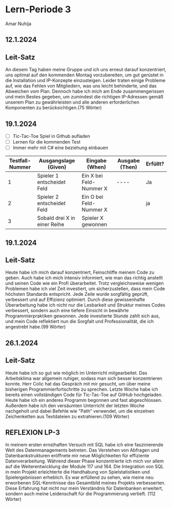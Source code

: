 # Lern-Periode 3

Amar Nuhija

## 12.1.2024

## Leit-Satz

An diesem Tag haben meine Gruppe und ich uns erneut darauf konzentriert, uns optimal auf den kommenden Montag vorzubereiten, um gut gerüstet in die Installation und IP-Konzepte einzusteigen. Leider traten einige Probleme auf, wie das Fehlen von Mitgliedern, was uns leicht behinderte, und das Abweichen vom Plan. Dennoch habe ich mich am Ende zusammengerissen und mein Bestes gegeben, um zumindest die richtigen IP-Adressen gemäß unserem Plan zu gewährleisten und alle anderen erforderlichen Komponenten zu berücksichtigen.(75 Wörter)


## 19.1.2024

- [ ] Tic-Tac-Toe Spiel in Github aufladen
- [ ] Lernen für die kommenden Test
- [ ] Immer mehr mit C# eine beziehung einbauen

| Testfall-Nummer | Ausgangslage (Given) | Eingabe (When) | Ausgabe (Then) | Erfüllt? |
| --------------- | -------------------- | -------------- | -------------- | -------- |
| 1               |       Spieler 1 entscheidet Feld               |   Ein X bei Feld-Nummer X             |       ----      |     Ja     |
|2                |  Spieler 2 entscheidet Feld                    |   Ein O bei Feld-Nummer X             |                |   ja       |
| 3               |   Sobald drei X in einer Reihe                   |  Spieler X gewonnen              |                |          |


## 19.1.2024

## Leit-Satz

Heute habe ich mich darauf konzentriert, Feinschliffe meinem Code zu geben. Auch habe ich mich intensiv informiert, wie man das richtig anstellt und seinen Code wie ein Profi überarbeitet. Trotz vergleichsweise wenigen Problemen habe ich viel Zeit investiert, um sicherzustellen, dass mein Code höchsten Standards entspricht. Jede Zeile wurde sorgfältig geprüft, verbessert und auf Effizienz optimiert. Durch diese gewissenhafte Überarbeitung habe ich nicht nur die Lesbarkeit und Struktur meines Codes verbessert, sondern auch eine tiefere Einsicht in bewährte Programmierpraktiken gewonnen. Jede investierte Stunde zahlt sich aus, und mein Code reflektiert nun die Sorgfalt und Professionalität, die ich angestrebt habe.(99 Wörter)

## 26.1.2024

## Leit-Satz


Heute habe ich so gut wie möglich im Unterricht mitgearbeitet. Das Arbeitsklima war allgemein ruhiger, sodass man sich besser konzentrieren konnte. Herr Colic hat das Gespräch mit mir gesucht, um über meine bisherigen Programmierfortschritte zu sprechen. Letzte Woche habe ich bereits einen vollständigen Code für Tic-Tac-Toe auf GitHub hochgeladen. Heute habe ich ein anderes Programm begonnen und fast abgeschlossen. Außerdem habe ich den versäumten Unterricht der letzten Woche nachgeholt und dabei Befehle wie "Path" verwendet, um die einzelnen Zeichenketten aus Textdateien zu extrahieren.(109 Wörter)



## REFLEXION LP-3


In meinem ersten ernsthaften Versuch mit SQL habe ich eine faszinierende Welt des Datenmanagements betreten. Das Verstehen von Abfragen und Datenbankstrukturen eröffnete mir neue Möglichkeiten für effiziente Datenverarbeitung. Während dieser Phase konzentrierte ich mich vor allem auf die Weiterentwicklung der Module 117 und 164. Die Integration von SQL in mein Projekt erleichterte die Handhabung von Spielstatistiken und Spielergebnissen erheblich. Es war erfüllend zu sehen, wie meine neu erworbenen SQL-Kenntnisse das Gesamtbild meines Projekts verbesserten. Diese Erfahrung hat nicht nur mein Verständnis für Datenbanken erweitert, sondern auch meine Leidenschaft für die Programmierung vertieft. (112 Wörter)



